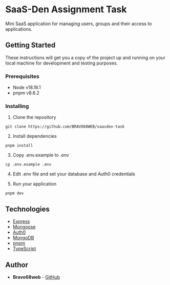 # SaaS-Den Assignment Task

Mini SaaS application for managing users, groups and their access to applications.

## Getting Started

These instructions will get you a copy of the project up and running on your local machine for development and testing purposes.

### Prerequisites

-   Node v18.16.1
-   pnpm v8.6.2

### Installing

1. Clone the repository

```
git clone https://github.com/BRAVO68WEB/saasdev-task
```

2. Install dependencies

```
pnpm install
```

3. Copy .env.example to .env

```
cp .env.example .env
```

4. Edit .env file and set your database and Auth0 credentials

5. Run your application

```
pnpm dev
```

## Technologies

-   [Express](https://expressjs.com/)
-   [Mongoose](https://mongoosejs.com/)
-   [Auth0](https://auth0.com/)
-   [MongoDB](https://www.mongodb.com/)
-   [pnpm](https://pnpm.io/)
-   [TypeScript](https://www.typescriptlang.org/)

## Author

-   **Bravo68web** - [GitHub](https://github.com/BRAVO68WEB)
